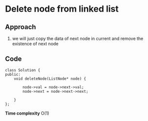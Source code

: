 # Delete node from linked list

## Approach

1) we will just copy the data of next node in current and remove the existence of next node

## Code

```
class Solution {
public:
    void deleteNode(ListNode* node) {
        
        node->val = node->next->val;
        node->next = node->next->next;

    }
};
```

**Time complexity** O(1)
